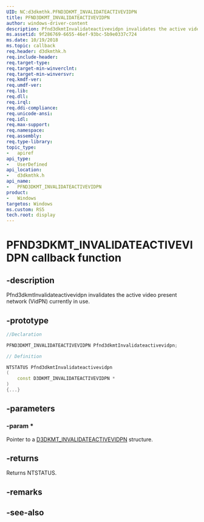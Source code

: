 ```yaml
---
UID: NC:d3dkmthk.PFND3DKMT_INVALIDATEACTIVEVIDPN
title: PFND3DKMT_INVALIDATEACTIVEVIDPN
author: windows-driver-content
description: Pfnd3dkmtInvalidateactivevidpn invalidates the active video present network (VidPN) currently in use.
ms.assetid: 9f286769-6655-46ef-93bc-5b9e0337c724
ms.date: 10/19/2018
ms.topic: callback
req.header: d3dkmthk.h
req.include-header:
req.target-type:
req.target-min-winverclnt:
req.target-min-winversvr:
req.kmdf-ver:
req.umdf-ver:
req.lib:
req.dll:
req.irql: 
req.ddi-compliance:
req.unicode-ansi:
req.idl:
req.max-support:
req.namespace:
req.assembly:
req.type-library: 
topic_type: 
-	apiref
api_type: 
-	UserDefined
api_location: 
-	d3dkmthk.h
api_name: 
-	PFND3DKMT_INVALIDATEACTIVEVIDPN
product:
-	Windows
targetos: Windows
ms.custom: RS5
tech.root: display
---
```


# PFND3DKMT_INVALIDATEACTIVEVIDPN callback function

## -description

Pfnd3dkmtInvalidateactivevidpn invalidates the active video present network (VidPN) currently in use.

## -prototype

```cpp
//Declaration

PFND3DKMT_INVALIDATEACTIVEVIDPN Pfnd3dkmtInvalidateactivevidpn; 

// Definition

NTSTATUS Pfnd3dkmtInvalidateactivevidpn 
(
	const D3DKMT_INVALIDATEACTIVEVIDPN *
)
{...}

```

## -parameters

### -param * 

Pointer to a [D3DKMT_INVALIDATEACTIVEVIDPN](ns-d3dkmthk-_d3dkmt_invalidateactivevidpn.md) structure.

## -returns

Returns NTSTATUS.


## -remarks




## -see-also
